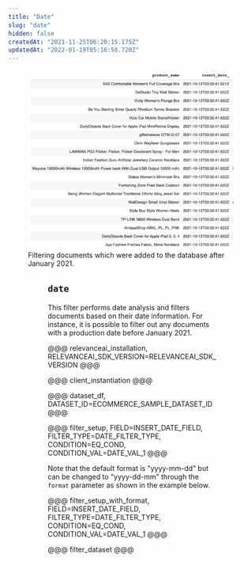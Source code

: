 ```yaml
---
title: "Date"
slug: "date"
hidden: false
createdAt: "2021-11-25T06:20:15.175Z"
updatedAt: "2022-01-19T05:16:58.720Z"
---
```

<figure>
<img src="https://github.com/RelevanceAI/RelevanceAI-readme-docs/blob/v1.1.4/docs_template/GENERAL_FEATURES/_assets/date.png?raw=true" width="600"  alt="date.png" />
<figcaption>Filtering documents which were added to the database after January 2021.</figcaption>
<figure>

## `date`
This filter performs date analysis and filters documents based on their date information. For instance, it is possible to filter out any documents with a production date before January 2021.

@@@ relevanceai_installation, RELEVANCEAI_SDK_VERSION=RELEVANCEAI_SDK_VERSION @@@

@@@ client_instantiation @@@

@@@ dataset_df, DATASET_ID=ECOMMERCE_SAMPLE_DATASET_ID @@@

@@@ filter_setup, FIELD=INSERT_DATE_FIELD, FILTER_TYPE=DATE_FILTER_TYPE, CONDITION=EQ_COND, CONDITION_VAL=DATE_VAL_1 @@@

Note that the default format is "yyyy-mm-dd" but can be changed to "yyyy-dd-mm" through the `format` parameter as shown in the example below.

@@@ filter_setup_with_format, FIELD=INSERT_DATE_FIELD, FILTER_TYPE=DATE_FILTER_TYPE, CONDITION=EQ_COND, CONDITION_VAL=DATE_VAL_1 @@@

@@@ filter_dataset @@@
